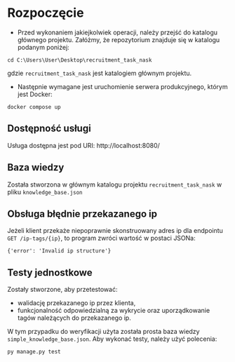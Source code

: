 # Rozpoczęcie

* Przed wykonaniem jakiejkolwiek operacji, należy przejść do katalogu głównego projektu.
Załóżmy, że repozytorium znajduje się w katalogu podanym poniżej:

```commandline
cd C:\Users\User\Desktop\recruitment_task_nask
```

gdzie `recruitment_task_nask` jest katalogiem głównym projektu.

* Następnie wymagane jest uruchomienie serwera produkcyjnego, którym jest Docker:

```commandline
docker compose up
```

## Dostępność usługi

Usługa dostępna jest pod URI: http://localhost:8080/

## Baza wiedzy

Została stworzona w głównym katalogu projektu `recruitment_task_nask` w pliku `knowledge_base.json`

## Obsługa błędnie przekazanego ip

Jeżeli klient przekaże niepoprawnie skonstruowany adres ip dla endpointu `GET /ip-tags/{ip}`,
to program zwróci wartość w postaci JSONa:

`{'error': 'Invalid ip structure'}`

## Testy jednostkowe

Zostały stworzone, aby przetestować:

* walidację przekazanego ip przez klienta,
* funkcjonalność odpowiedzialną za wykrycie oraz uporządkowanie tagów należących do przekazanego ip.

W tym przypadku do weryfikacji użyta została prosta baza wiedzy `simple_knowledge_base.json`. 
Aby wykonać testy, należy użyć polecenia:

```commandline
py manage.py test
```
